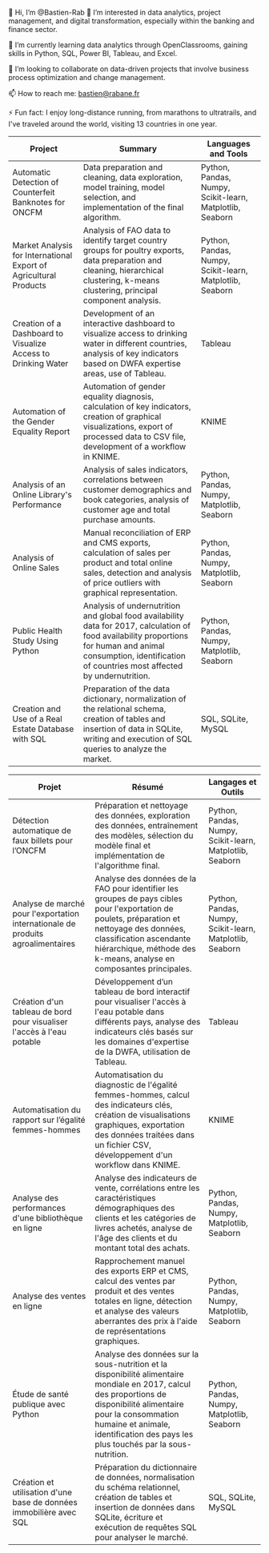 👋 Hi, I’m @Bastien-Rab
👀 I’m interested in data analytics, project management, and digital transformation, especially within the banking and finance sector.

🌱 I’m currently learning data analytics through OpenClassrooms, gaining skills in Python, SQL, Power BI, Tableau, and Excel.

💞️ I’m looking to collaborate on data-driven projects that involve business process optimization and change management.

📫 How to reach me: bastien@rabane.fr

⚡ Fun fact: I enjoy long-distance running, from marathons to ultratrails, and I've traveled around the world, visiting 13 countries in one year.

<!---
Bastien-Rab/Bastien-Rab is a ✨ special ✨ repository because its `README.md` (this file) appears on your GitHub profile.
You can click the Preview link to take a look at your changes.
--->

| Project | Summary | Languages and Tools |
|---------|---------|----------------------|
| Automatic Detection of Counterfeit Banknotes for ONCFM | Data preparation and cleaning, data exploration, model training, model selection, and implementation of the final algorithm. | Python, Pandas, Numpy, Scikit-learn, Matplotlib, Seaborn |
| Market Analysis for International Export of Agricultural Products | Analysis of FAO data to identify target country groups for poultry exports, data preparation and cleaning, hierarchical clustering, k-means clustering, principal component analysis. | Python, Pandas, Numpy, Scikit-learn, Matplotlib, Seaborn |
| Creation of a Dashboard to Visualize Access to Drinking Water | Development of an interactive dashboard to visualize access to drinking water in different countries, analysis of key indicators based on DWFA expertise areas, use of Tableau. | Tableau |
| Automation of the Gender Equality Report | Automation of gender equality diagnosis, calculation of key indicators, creation of graphical visualizations, export of processed data to CSV file, development of a workflow in KNIME. | KNIME |
| Analysis of an Online Library's Performance | Analysis of sales indicators, correlations between customer demographics and book categories, analysis of customer age and total purchase amounts. | Python, Pandas, Numpy, Matplotlib, Seaborn |
| Analysis of Online Sales | Manual reconciliation of ERP and CMS exports, calculation of sales per product and total online sales, detection and analysis of price outliers with graphical representation. | Python, Pandas, Numpy, Matplotlib, Seaborn |
| Public Health Study Using Python | Analysis of undernutrition and global food availability data for 2017, calculation of food availability proportions for human and animal consumption, identification of countries most affected by undernutrition. | Python, Pandas, Numpy, Matplotlib, Seaborn |
| Creation and Use of a Real Estate Database with SQL | Preparation of the data dictionary, normalization of the relational schema, creation of tables and insertion of data in SQLite, writing and execution of SQL queries to analyze the market. | SQL, SQLite, MySQL |


| Projet | Résumé | Langages et Outils |
|--------|--------|---------------------|
| Détection automatique de faux billets pour l’ONCFM | Préparation et nettoyage des données, exploration des données, entraînement des modèles, sélection du modèle final et implémentation de l'algorithme final. | Python, Pandas, Numpy, Scikit-learn, Matplotlib, Seaborn |
| Analyse de marché pour l'exportation internationale de produits agroalimentaires | Analyse des données de la FAO pour identifier les groupes de pays cibles pour l'exportation de poulets, préparation et nettoyage des données, classification ascendante hiérarchique, méthode des k-means, analyse en composantes principales. | Python, Pandas, Numpy, Scikit-learn, Matplotlib, Seaborn |
| Création d'un tableau de bord pour visualiser l'accès à l'eau potable | Développement d’un tableau de bord interactif pour visualiser l'accès à l'eau potable dans différents pays, analyse des indicateurs clés basés sur les domaines d'expertise de la DWFA, utilisation de Tableau. | Tableau |
| Automatisation du rapport sur l’égalité femmes-hommes | Automatisation du diagnostic de l'égalité femmes-hommes, calcul des indicateurs clés, création de visualisations graphiques, exportation des données traitées dans un fichier CSV, développement d'un workflow dans KNIME. | KNIME |
| Analyse des performances d'une bibliothèque en ligne | Analyse des indicateurs de vente, corrélations entre les caractéristiques démographiques des clients et les catégories de livres achetés, analyse de l'âge des clients et du montant total des achats. | Python, Pandas, Numpy, Matplotlib, Seaborn |
| Analyse des ventes en ligne | Rapprochement manuel des exports ERP et CMS, calcul des ventes par produit et des ventes totales en ligne, détection et analyse des valeurs aberrantes des prix à l'aide de représentations graphiques. | Python, Pandas, Numpy, Matplotlib, Seaborn |
| Étude de santé publique avec Python | Analyse des données sur la sous-nutrition et la disponibilité alimentaire mondiale en 2017, calcul des proportions de disponibilité alimentaire pour la consommation humaine et animale, identification des pays les plus touchés par la sous-nutrition. | Python, Pandas, Numpy, Matplotlib, Seaborn |
| Création et utilisation d'une base de données immobilière avec SQL | Préparation du dictionnaire de données, normalisation du schéma relationnel, création de tables et insertion de données dans SQLite, écriture et exécution de requêtes SQL pour analyser le marché. | SQL, SQLite, MySQL|
